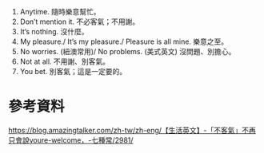 1. Anytime. 隨時樂意幫忙。  
2. Don’t mention it. 不必客氣；不用謝。  
3. It’s nothing. 沒什麼。  
4. My pleasure./ It’s my pleasure./ Pleasure is all mine. 樂意之至。  
5. No worries. (紐澳常用)/ No problems. (美式英文) 沒問題、別擔心。  
6. Not at all. 不用謝、別客氣。  
7. You bet. 別客氣；這是一定要的。  

# 參考資料  
https://blog.amazingtalker.com/zh-tw/zh-eng/【生活英文】-「不客氣」不再只會說youre-welcome，-七種常/2981/  
